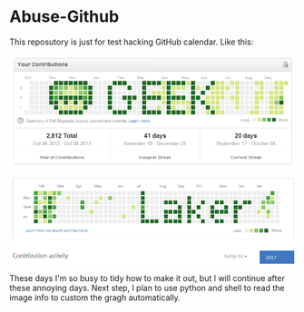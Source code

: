 Abuse-Github
============

This reposutory is just for test hacking GitHub calendar. Like this:

![GitHub calendar](calendar.png)

![GitHub calendar](Laker.png)

These days I'm so busy to tidy how to make it out, but I will continue after these annoying days. Next step, I plan to use python and shell to read the image info to custom the gragh automatically.
